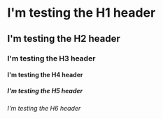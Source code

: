 # I'm testing the H1 header
## I'm testing the H2 header
### I'm testing the H3 header
#### I'm testing the H4 header
##### I'm testing the H5 header
###### I'm testing the H6 header
